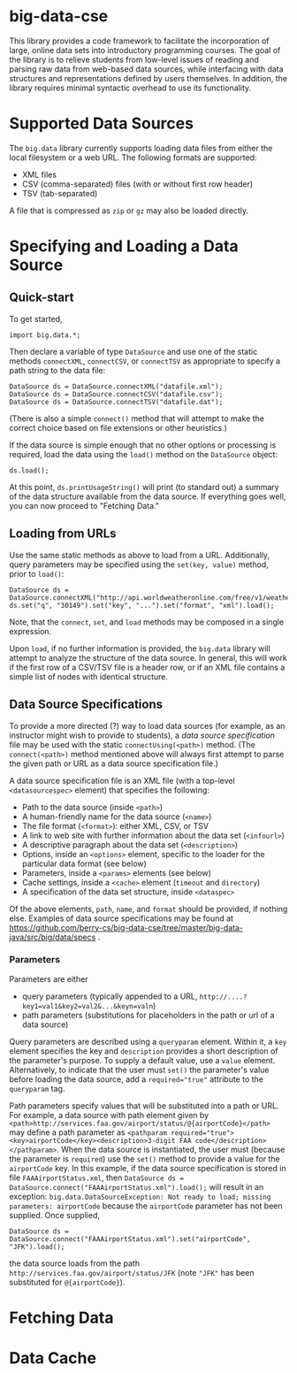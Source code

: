 big-data-cse
============

This library provides a code framework to facilitate the incorporation of large, online data sets into introductory programming courses. The goal of the library is to relieve students from low-level issues of reading and parsing raw data from web-based data sources, while interfacing with data structures and representations defined by users themselves. In addition, the library requires minimal syntactic overhead to use its functionality.

# Supported Data Sources

The `big.data` library currently supports loading data files from either the local filesystem or a web URL. The following formats are supported:

- XML files
- CSV (comma-separated) files (with or without first row header)
- TSV (tab-separated)

A file that is compressed as `zip` or `gz` may also be loaded directly.

# Specifying and Loading a Data Source

## Quick-start

To get started,

```
import big.data.*;
````

Then declare a variable of type `DataSource` and use one of the static methods `connectXML`, `connectCSV`, or `connectTSV` as appropriate to specify a path string to the data file:

```
DataSource ds = DataSource.connectXML("datafile.xml");
DataSource ds = DataSource.connectCSV("datafile.csv");
DataSource ds = DataSource.connectTSV("datafile.dat");
```

(There is also a simple `connect()` method that will attempt to make the correct choice based on file extensions or other heuristics.)

If the data source is simple enough that no other options or processing is required, load the data using the `load()` method on the `DataSource` object:

```
ds.load();
```

At this point, `ds.printUsageString()` will print (to standard out) a summary of the data structure available from the data source. If everything goes well, you can now proceed to "Fetching Data."

## Loading from URLs

Use the same static methods as above to load from a URL. Additionally, query parameters may be specified using the `set(key, value)` method, prior to `load()`:

```
DataSource ds = DataSource.connectXML("http://api.worldweatheronline.com/free/v1/weather.ashx");
ds.set("q", "30149").set("key", "...").set("format", "xml").load();
```

Note, that the `connect`, `set`, and `load` methods may be composed in a single expression.

Upon `load`, if no further information is provided, the `big.data` library will attempt to analyze the structure of the data source. In general, this will work if the first row of a CSV/TSV file is a header row, or if an XML file contains a simple list of nodes with identical structure. 


## Data Source Specifications

To provide a more directed (?) way to load data sources (for example, as an instructor might wish to provide to students), a _data source specification_ file may be used with the static `connectUsing(<path>)` method. (The `connect(<path>)` method mentioned above will always first attempt to parse the given path or URL as a data source specification file.)

A data source specification file is an XML file (with a top-level `<datasourcespec>` element) that specifies the following:

- Path to the data source (inside `<path>`)
- A human-friendly name for the data source (`<name>`)
- The file format (`<format>`): either XML, CSV, or TSV
- A link to web site with further information about the data set (`<infourl>`)
- A descriptive paragraph about the data set (`<description>`)
- Options, inside an `<options>` element, specific to the loader for the particular data format (see below)
- Parameters, inside a `<params>` elements (see below)
- Cache settings, inside a `<cache>` element (`timeout` and `directory`)
- A specification of the data set structure, inside `<dataspec>`

Of the above elements, `path`, `name`, and `format` should be provided, if nothing else. Examples of data source specifications may be found at https://github.com/berry-cs/big-data-cse/tree/master/big-data-java/src/big/data/specs .

### Parameters

Parameters are either 
- query parameters (typically appended to a URL, `http://....?key1=val1&key2=val2&...&keyn=valn`)
- path parameters (substitutions for placeholders in the path or url of a data source)

Query parameters are described using a `queryparam` element. Within it, a `key` element specifies the key and `description` provides a short description of the parameter's purpose. To supply a default value, use a `value` element. Alternatively, to indicate that the user must `set()` the parameter's value before loading the data source, add a `required="true"` attribute to the `queryparam` tag. 

Path parameters specify values that will be substituted into a path or URL. For example, a data source with path element given by `<path>http://services.faa.gov/airport/status/@{airportCode}</path>` may define a path parameter as `<pathparam required="true"><key>airportCode</key><description>3-digit FAA code</description></pathparam>`. When the data source is instantiated, the user must (because the parameter is `required`) use the `set()` method to provide a value for the `airportCode` key. In this example, if the data source specification is stored in file `FAAAirportStatus.xml`, then `DataSource ds = DataSource.connect("FAAAirportStatus.xml").load();` will result in an exception: `big.data.DataSourceException: Not ready to load; missing parameters: airportCode` because the `airportCode` parameter has not been supplied. Once supplied,

```
DataSource ds = DataSource.connect("FAAAirportStatus.xml").set("airportCode", "JFK").load();
```

the data source loads from the path `http://services.faa.gov/airport/status/JFK` (note `"JFK"` has been substituted for `@{airportCode}`). 



# Fetching Data




# Data Cache







